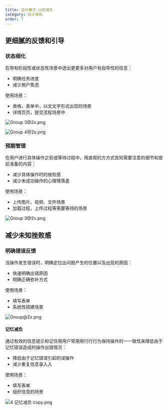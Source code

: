 ```yaml
---
title: 设计模式-认知减负
category: 设计体系
order: 7
---
```


## 更细腻的反馈和引导

### 状态细化

在带有阶段性或状态性场景中透出更更多对⽤户有指导性的信息：

* 明确任务进度
* 减少用户焦虑

使用场景：

* 表格，表单中，以⽂文字形式出现的场景
* 详情⻚页，提交流程场景中

![Group 3@2x.png](https://intranetproxy.alipay.com/skylark/lark/0/2019/png/9277/1550735550465-fa71a619-c745-49f6-86ac-4e5ec48a4164.png#align=left&display=inline&height=300&name=Group%203%402x.png&originHeight=1030&originWidth=2560&size=137829&width=746)

![Group 4@2x.png](https://intranetproxy.alipay.com/skylark/lark/0/2019/png/9277/1550735579856-1ff4954e-d4f1-4f4a-a70e-498a69f9a7f8.png#align=left&display=inline&height=354&name=Group%204%402x.png&originHeight=1216&originWidth=2560&size=175988&width=746)

### 预期管理

在用户进行具体操作之前或等待过程中，⽤直观的⽅方式告知需要注意的细节和提前准备的内容：

* 减少具体操作时的挫败感
* 减少未成功操作的心理理落差

使用场景：

* 上传图片、视频、文件场景
* 加载过程，上传过程等需要等待的场景

![Group 3@2x.png](https://intranetproxy.alipay.com/skylark/lark/0/2019/png/9277/1550735948473-e34ad085-02ba-40bf-a394-016712ba2b30.png#align=left&display=inline&height=701&name=Group%203%402x.png&originHeight=2404&originWidth=2558&size=307896&width=746)

## 减少未知挫败感

### 明确错误反馈

当操作发生错误时，明确定位出问题产生的位置以及出现的原因：

* 快速明确出错原因
* 明确正确弥补方式

使用场景：

* 填写表单
* 系统性搭建场景

![Group@2x.png](https://intranetproxy.alipay.com/skylark/lark/0/2019/png/9277/1550736781912-2f2b7868-1b5e-4136-b194-8b1a574b1f1c.png#align=left&display=inline&height=1470&name=Group%402x.png&originHeight=5044&originWidth=2560&size=831360&width=746)

#### 记忆减负

通过有效的信息提示和记住⽤用户常⽤用⾏行行为保持操作的⼀一致性来降低由于记忆错误造成的操作出错情况：

* 降低由于记忆错误引起的误操作
* 减少重复信息录⼊入

使用场景：

* 填写表单
* 组织信息的场景


![4 记忆减负 copy.png](https://intranetproxy.alipay.com/skylark/lark/0/2019/png/9277/1550737356771-15803f2b-23d3-4257-be80-87374ac4158e.png#align=left&display=inline&height=525&name=4%20%E8%AE%B0%E5%BF%86%E5%87%8F%E8%B4%9F%20copy.png&originHeight=1800&originWidth=2560&size=741231&width=746)
